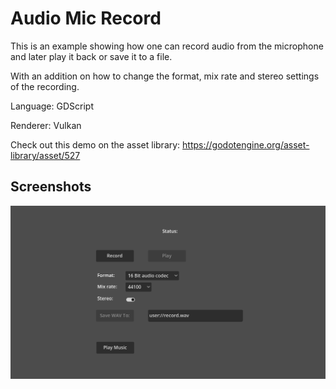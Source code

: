 # Audio Mic Record

This is an example showing how one can record audio from
the microphone and later play it back or save it to a file.

With an addition on how to change the format, mix rate and
stereo settings of the recording.

Language: GDScript

Renderer: Vulkan

Check out this demo on the asset library: https://godotengine.org/asset-library/asset/527

## Screenshots

![Screenshot](screenshots/mic_record.png)
